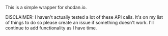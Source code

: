This is a simple wrapper for shodan.io.

DISCLAIMER: I haven't actually tested a lot of these API calls. It's on my
list of things to do so please create an issue if something doesn't work. I'll
continue to add functionality as I have time.
